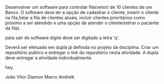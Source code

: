 Desenvolver um software para controlar fila(vetor) de 10 clientes de um Banco. O software deve ter a opção de cadastrar o cliente, inserir o cliente na fila,listar a fila de clientes atuais, incluir clientes prioritários como próximo a ser atendido e uma opção de atender o cliente(retirar o paciente da fila).

para sair do software digite deve ser digitado a letra 'q'.

Deverá ser efetuado em dupla já definida no projeto da disciplina. Criar um repositório publico e entregar o link do repositório nesta atividade. A dupla deve entregar a atividade individualmente.

hey.


João Vitor Diamon
Marco Andreik
